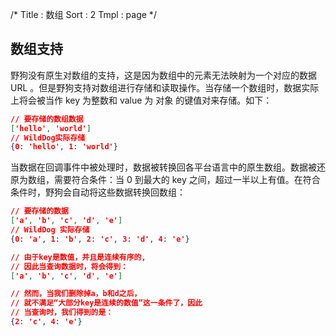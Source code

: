 /*
Title : 数组
Sort : 2
Tmpl : page
*/


## 数组支持

野狗没有原生对数组的支持，这是因为数组中的元素无法映射为一个对应的数据 URL 。但是野狗支持对数组进行存储和读取操作。当存储一个数组时，数据实际上将会被当作 key 为整数和 value 为 对象 的键值对来存储。如下：

```JSON
// 要存储的数组数据
['hello', 'world']
// WildDog实际存储
{0: 'hello', 1: 'world'}
```  

当数据在回调事件中被处理时，数据被转换回各平台语言中的原生数组。数据被还原为数组，需要符合条件：当 0 到最大的 key 之间，超过一半以上有值。在符合条件时，野狗会自动将这些数据转换回数组：

```JSON
// 要存储的数据
['a', 'b', 'c', 'd', 'e']
// WildDog 实际存储
{0: 'a', 1: 'b', 2: 'c', 3: 'd', 4: 'e'}

// 由于key是数值，并且是连续有序的,
// 因此当查询数据时，将会得到：
['a', 'b', 'c', 'd', 'e']

// 然而，当我们删除掉a，b和d之后，
// 就不满足“大部分key是连续的数值”这一条件了，因此
// 当查询时，我们得到的是：
{2: 'c', 4: 'e'}
``` 